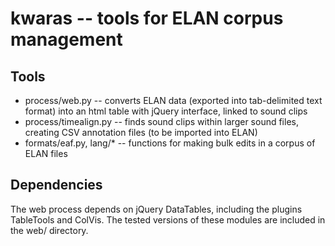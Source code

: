 kwaras -- tools for ELAN corpus management
======


Tools
-------------------------
* process/web.py -- converts ELAN data (exported into tab-delimited text format) into an html table with jQuery interface, linked to sound clips
* process/timealign.py -- finds sound clips within larger sound files, creating CSV annotation files (to be imported into ELAN)
* formats/eaf.py, lang/* -- functions for making bulk edits in a corpus of ELAN files

Dependencies
-------------------------
The web process depends on jQuery DataTables, including the plugins TableTools and ColVis. The tested versions of these modules are included in the web/ directory.

